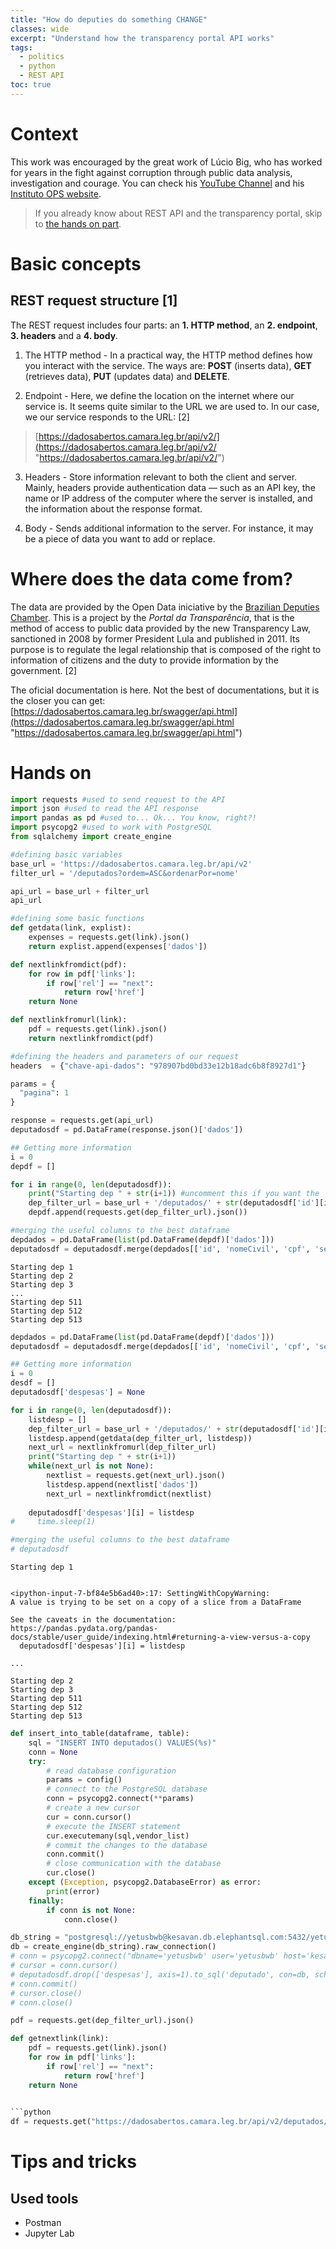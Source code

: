 ```yaml
---
title: "How do deputies do something CHANGE"
classes: wide
excerpt: "Understand how the transparency portal API works"
tags: 
  - politics
  - python
  - REST API
toc: true
---
```

# Context
This work was encouraged by the great work of Lúcio Big, who has worked for years in the fight against corruption through public data analysis, investigation and courage. You can check his [YouTube Channel](https://www.youtube.com/user/ldb1969) and his [Instituto OPS website](https://institutoops.org.br/). 

>If you already know about REST API and the transparency portal, skip to [the hands on part](#hands-on).

# Basic concepts
## REST request structure [1]

The REST request includes four parts: an **1. HTTP method**, an **2. endpoint**, **3. headers** and a **4. body**.

1. The HTTP method - In a practical way, the HTTP method defines how you interact with the service. The ways are: **POST** (inserts data), **GET** (retrieves data), **PUT** (updates data) and **DELETE**. 

2. Endpoint - Here, we define the location on the internet where our service is. It seems quite similar to the URL we are used to. In our case, we our service responds to the URL: [2]

> [https://dadosabertos.camara.leg.br/api/v2/](https://dadosabertos.camara.leg.br/api/v2/ "https://dadosabertos.camara.leg.br/api/v2/")

3. Headers - Store information relevant to both the client and server. Mainly, headers provide authentication data — such as an API key, the name or IP address of the computer where the server is installed, and the information about the response format.

4. Body - Sends additional information to the server. For instance, it may be a piece of data you want to add or replace.

# Where does the data come from?
The data are provided by the Open Data iniciative by the [Brazilian Deputies Chamber](https://dadosabertos.camara.leg.br/). This is a project by the *Portal da Transparência*, that is the method of access to public data provided by the new Transparency Law, sanctioned in 2008 by former President Lula and published in 2011. Its purpose is to regulate the legal relationship that is composed of the right to information of citizens and the duty to provide information by the government. [2]

The oficial documentation is here. Not the best of documentations, but it is the closer you can get:
[https://dadosabertos.camara.leg.br/swagger/api.html](https://dadosabertos.camara.leg.br/swagger/api.html "https://dadosabertos.camara.leg.br/swagger/api.html")

# Hands on

```python
import requests #used to send request to the API
import json #used to read the API response 
import pandas as pd #used to... Ok... You know, right?!
import psycopg2 #used to work with PostgreSQL
from sqlalchemy import create_engine 
```


```python
#defining basic variables
base_url = 'https://dadosabertos.camara.leg.br/api/v2'
filter_url = '/deputados?ordem=ASC&ordenarPor=nome'

api_url = base_url + filter_url
api_url

#defining some basic functions
def getdata(link, explist):
    expenses = requests.get(link).json()
    return explist.append(expenses['dados'])

def nextlinkfromdict(pdf):
    for row in pdf['links']:
        if row['rel'] == "next":
            return row['href']
    return None

def nextlinkfromurl(link):
    pdf = requests.get(link).json()
    return nextlinkfromdict(pdf)
```


```python
#defining the headers and parameters of our request
headers  = {"chave-api-dados": "978907bd0bd33e12b18adc6b8f8927d1"}

params = {
  "pagina": 1
}
```


```python
response = requests.get(api_url)
deputadosdf = pd.DataFrame(response.json()['dados'])
```


```python
## Getting more information 
i = 0
depdf = []

for i in range(0, len(deputadosdf)):
    print("Starting dep " + str(i+1)) #uncomment this if you want the  
    dep_filter_url = base_url + '/deputados/' + str(deputadosdf['id'][i])
    depdf.append(requests.get(dep_filter_url).json())

#merging the useful columns to the best dataframe
depdados = pd.DataFrame(list(pd.DataFrame(depdf)['dados']))
deputadosdf = deputadosdf.merge(depdados[['id', 'nomeCivil', 'cpf', 'sexo', 'dataNascimento', 'ufNascimento', 'municipioNascimento', 'escolaridade']], on = 'id')
```

    Starting dep 1
    Starting dep 2
    Starting dep 3
    ...
    Starting dep 511
    Starting dep 512
    Starting dep 513


```python
depdados = pd.DataFrame(list(pd.DataFrame(depdf)['dados']))
deputadosdf = deputadosdf.merge(depdados[['id', 'nomeCivil', 'cpf', 'sexo', 'dataNascimento', 'ufNascimento', 'municipioNascimento', 'escolaridade']], on = 'id')
```


```python
## Getting more information
i = 0
desdf = []
deputadosdf['despesas'] = None

for i in range(0, len(deputadosdf)):
    listdesp = []
    dep_filter_url = base_url + '/deputados/' + str(deputadosdf['id'][i]) + '/despesas'
    listdesp.append(getdata(dep_filter_url, listdesp))
    next_url = nextlinkfromurl(dep_filter_url)
    print("Starting dep " + str(i+1))
    while(next_url is not None):
        nextlist = requests.get(next_url).json()
        listdesp.append(nextlist['dados'])
        next_url = nextlinkfromdict(nextlist)
    
    deputadosdf['despesas'][i] = listdesp
#     time.sleep(1)

#merging the useful columns to the best dataframe
# deputadosdf
```

    Starting dep 1


    <ipython-input-7-bf84e5b6ad40>:17: SettingWithCopyWarning: 
    A value is trying to be set on a copy of a slice from a DataFrame
    
    See the caveats in the documentation: https://pandas.pydata.org/pandas-docs/stable/user_guide/indexing.html#returning-a-view-versus-a-copy
      deputadosdf['despesas'][i] = listdesp

    ...

    Starting dep 2
    Starting dep 3
    Starting dep 511
    Starting dep 512
    Starting dep 513


```python
def insert_into_table(dataframe, table):
    sql = "INSERT INTO deputados() VALUES(%s)"
    conn = None
    try:
        # read database configuration
        params = config()
        # connect to the PostgreSQL database
        conn = psycopg2.connect(**params)
        # create a new cursor
        cur = conn.cursor()
        # execute the INSERT statement
        cur.executemany(sql,vendor_list)
        # commit the changes to the database
        conn.commit()
        # close communication with the database
        cur.close()
    except (Exception, psycopg2.DatabaseError) as error:
        print(error)
    finally:
        if conn is not None:
            conn.close()

db_string = "postgresql://yetusbwb@kesavan.db.elephantsql.com:5432/yetusbwb"
db = create_engine(db_string).raw_connection()
# conn = psycopg2.connect("dbname='yetusbwb' user='yetusbwb' host='kesavan.db.elephantsql.com'");
# cursor = conn.cursor()
# deputadosdf.drop(['despesas'], axis=1).to_sql('deputado', con=db, schema="yetusbwb",)
# conn.commit()
# cursor.close()
# conn.close()
```


```python
pdf = requests.get(dep_filter_url).json()

def getnextlink(link):
    pdf = requests.get(link).json()
    for row in pdf['links']:
        if row['rel'] == "next":
            return row['href']
    return None
        

```python
df = requests.get("https://dadosabertos.camara.leg.br/api/v2/deputados/204554/despesas?pagina=10&itens=15").json()
```
# Tips and tricks
## Used tools
- Postman
- Jupyter Lab